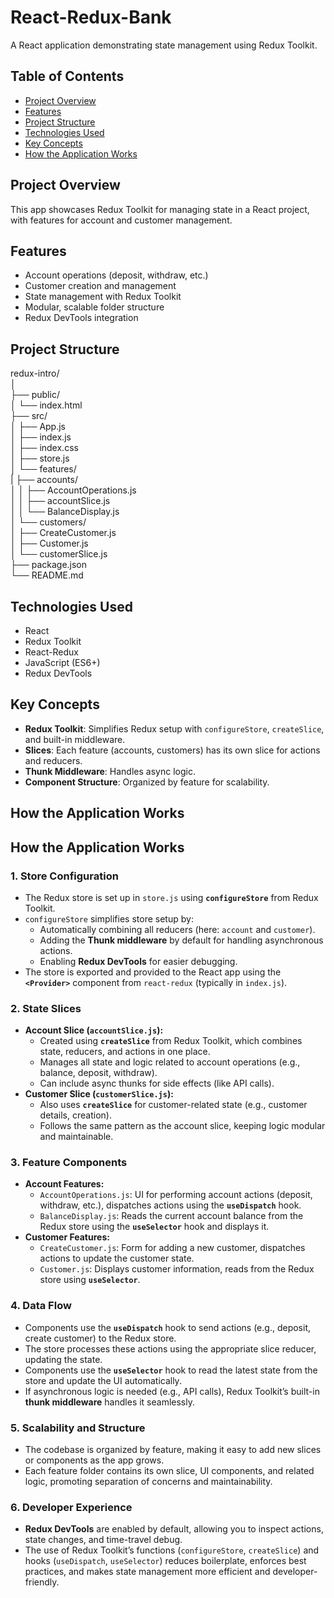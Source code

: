# React-Redux-Bank

A React application demonstrating state management using Redux Toolkit.

## Table of Contents

- [Project Overview](#project-overview)
- [Features](#features)
- [Project Structure](#project-structure)
- [Technologies Used](#technologies-used)
- [Key Concepts](#key-concepts)
- [How the Application Works](#how-the-application-works)

## Project Overview

This app showcases Redux Toolkit for managing state in a React project, with features for account and customer management.

## Features

- Account operations (deposit, withdraw, etc.)
- Customer creation and management
- State management with Redux Toolkit
- Modular, scalable folder structure
- Redux DevTools integration

## Project Structure
redux-intro/  
│  
├── public/  
│   └── index.html  
├── src/  
│   ├── App.js  
│   ├── index.js  
│   ├── index.css  
│   ├── store.js  
│   └── features/     
|       ├── accounts/    
│       │   ├── AccountOperations.js    
│       │   ├── accountSlice.js    
│       │   └── BalanceDisplay.js    
│       └── customers/      
│           ├── CreateCustomer.js    
│           ├── Customer.js   
│           └── customerSlice.js    
├── package.json    
└── README.md  
## Technologies Used

- React
- Redux Toolkit
- React-Redux
- JavaScript (ES6+)
- Redux DevTools

## Key Concepts

- **Redux Toolkit**: Simplifies Redux setup with `configureStore`, `createSlice`, and built-in middleware.
- **Slices**: Each feature (accounts, customers) has its own slice for actions and reducers.
- **Thunk Middleware**: Handles async logic.
- **Component Structure**: Organized by feature for scalability.

## How the Application Works
## How the Application Works

### 1. Store Configuration

- The Redux store is set up in `store.js` using **`configureStore`** from Redux Toolkit.
- `configureStore` simplifies store setup by:
  - Automatically combining all reducers (here: `account` and `customer`).
  - Adding the **Thunk middleware** by default for handling asynchronous actions.
  - Enabling **Redux DevTools** for easier debugging.
- The store is exported and provided to the React app using the **`<Provider>`** component from `react-redux` (typically in `index.js`).

### 2. State Slices

- **Account Slice (`accountSlice.js`):**
  - Created using **`createSlice`** from Redux Toolkit, which combines state, reducers, and actions in one place.
  - Manages all state and logic related to account operations (e.g., balance, deposit, withdraw).
  - Can include async thunks for side effects (like API calls).
- **Customer Slice (`customerSlice.js`):**
  - Also uses **`createSlice`** for customer-related state (e.g., customer details, creation).
  - Follows the same pattern as the account slice, keeping logic modular and maintainable.

### 3. Feature Components

- **Account Features:**
  - `AccountOperations.js`: UI for performing account actions (deposit, withdraw, etc.), dispatches actions using the **`useDispatch`** hook.
  - `BalanceDisplay.js`: Reads the current account balance from the Redux store using the **`useSelector`** hook and displays it.
- **Customer Features:**
  - `CreateCustomer.js`: Form for adding a new customer, dispatches actions to update the customer state.
  - `Customer.js`: Displays customer information, reads from the Redux store using **`useSelector`**.

### 4. Data Flow

- Components use the **`useDispatch`** hook to send actions (e.g., deposit, create customer) to the Redux store.
- The store processes these actions using the appropriate slice reducer, updating the state.
- Components use the **`useSelector`** hook to read the latest state from the store and update the UI automatically.
- If asynchronous logic is needed (e.g., API calls), Redux Toolkit’s built-in **thunk middleware** handles it seamlessly.

### 5. Scalability and Structure

- The codebase is organized by feature, making it easy to add new slices or components as the app grows.
- Each feature folder contains its own slice, UI components, and related logic, promoting separation of concerns and maintainability.

### 6. Developer Experience

- **Redux DevTools** are enabled by default, allowing you to inspect actions, state changes, and time-travel debug.
- The use of Redux Toolkit’s functions (`configureStore`, `createSlice`) and hooks (`useDispatch`, `useSelector`) reduces boilerplate, enforces best practices, and makes state management more efficient and developer-friendly.

